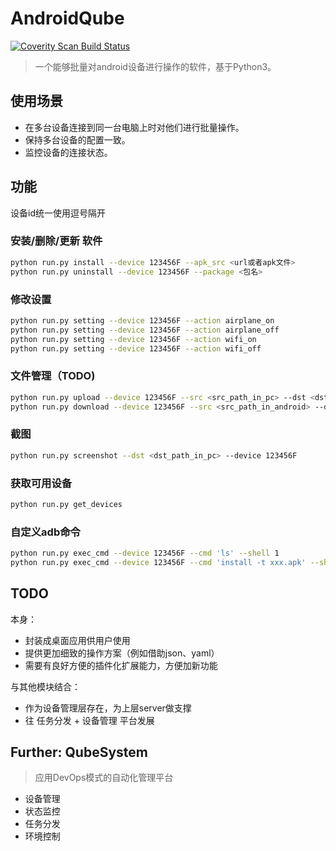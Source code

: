 # AndroidQube

[![Coverity Scan Build Status](https://img.shields.io/coverity/scan/16251.svg)](https://scan.coverity.com/projects/williamfzc-androidqube)

> 一个能够批量对android设备进行操作的软件，基于Python3。

## 使用场景

- 在多台设备连接到同一台电脑上时对他们进行批量操作。
- 保持多台设备的配置一致。
- 监控设备的连接状态。

## 功能

设备id统一使用逗号隔开

### 安装/删除/更新 软件

``` bash
python run.py install --device 123456F --apk_src <url或者apk文件>
python run.py uninstall --device 123456F --package <包名>
```

### 修改设置

``` bash
python run.py setting --device 123456F --action airplane_on
python run.py setting --device 123456F --action airplane_off
python run.py setting --device 123456F --action wifi_on
python run.py setting --device 123456F --action wifi_off
```

### 文件管理（TODO)

``` bash
python run.py upload --device 123456F --src <src_path_in_pc> --dst <dst_path_in_android>
python run.py download --device 123456F --src <src_path_in_android> --dst <dst_path_in_pc>
```

### 截图

``` bash
python run.py screenshot --dst <dst_path_in_pc> --device 123456F
```

### 获取可用设备

``` bash
python run.py get_devices
```

### 自定义adb命令

``` bash
python run.py exec_cmd --device 123456F --cmd 'ls' --shell 1
python run.py exec_cmd --device 123456F --cmd 'install -t xxx.apk' --shell 0
```

## TODO

本身：

- 封装成桌面应用供用户使用
- 提供更加细致的操作方案（例如借助json、yaml）
- 需要有良好方便的插件化扩展能力，方便加新功能

与其他模块结合：

- 作为设备管理层存在，为上层server做支撑
- 往 任务分发 + 设备管理 平台发展

## Further: QubeSystem

> 应用DevOps模式的自动化管理平台

- 设备管理
- 状态监控
- 任务分发
- 环境控制
